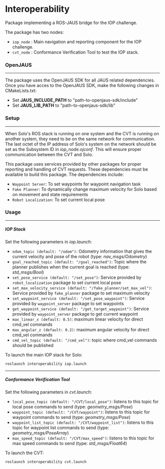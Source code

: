 # Interoperability

Package implementing a ROS-JAUS bridge for the IOP challenge.

The package has two nodes:
* `iop_node` : Main navigation and reporting component for the IOP challenge.
* `cvt_node` : Conformance Verification Tool to test the IOP stack.

### OpenJAUS

---

The package uses the OpenJAUS SDK for all JAUS related dependencies.
Once you have acces to the OpenJAUS SDK, make the following changes in CMakeLists.txt:
* Set **JAUS_INCLUDE_PATH** to "path-to-openjaus-sdk/include"
* Set **JAUS_LIB_PATH** to "path-to-openjaus-sdk/lib"

### Setup

---

When Solo's ROS stack is running on one system and the CVT is running on another system, they need to be on the same network for communication.
The last octet of the IP address of Solo's system on the network should be set as the Subsystem ID in *iop_node.ojconf*.
This will ensure proper communication between the CVT and Solo.

This package uses services provided by other packages for proper reporting and handling of CVT requests. These dependencies must be available to build this package.
The dependencies include:
* `Waypoint Server`: To set waypoints for waypoint navigation task
* `Fake Planner`: To dynamically change maximum velocity for Solo based on movement and state requirements
* `Robot Localization`: To set current local pose

### Usage

---

##### IOP Stack
Set the following parameters in *iop.launch*:  
  - `odom_topic (default: "/odom")`: Odometry information that gives the current velocity and pose of the robot (type: *nav_msgs/Odometry*)
  - `goal_reached_topic (default: "/goal_reached")`: Topic where the planner publishes when the current goal is reached (type: *std_msgs/Bool*) 
  - `set_pose_service (default: "/set_pose")`: Service provided by `robot_localization` package to set current local pose
  - `set_max_velocity_service (default: "/fake_planner/set_max_vel")`: Service provided by `fake_planner` package to set maximum velocity
  - `set_waypoint_service (default: "/set_pose_waypoint")`: Service provided by `waypoint_server` package to set waypoints
  - `get_waypoint_service (default: "/get_target_waypoint")`: Service provided by `waypoint_server` package to get current waypoint
  - `max_linear_x (default: 0.5)`: maximum linear velocity for direct cmd_vel commands
  - `max_angular_z (default: 0.2)`: maximum angular velocity for direct cmd_vel commands
  - `cmd_vel_topic (default: "/cmd_vel")`: topic where cmd_vel commands should be published

To launch the main IOP stack for Solo:
```bash
roslaunch interoperability iop.launch
```
---

##### Conformance Verification Tool
Set the following parameters in *cvt.launch*:
  - `local_pose_topic (default: "/CVT/local_pose")`: listens to this topic for local pose commands to send (type: *geometry_msgs/Pose*)
  - `waypoint_topic (default: "/CVT/waypoint")`: listens to this topic for waypoint commands to send (type: *geometry_msgs/Pose*)
  - `waypoint_list_topic (default: "/CVT/waypoint_list")`: listens to this topic for waypoint list commands to send (type: *geometry_msgs/PoseArray*)
  - `max_speed_topic (default: "/CVT/max_speed")`: listens to this topic for max speed commands to send (type: *std_msgs/Float64*)

To launch the CVT:
```bash
roslaunch interoperability cvt.launch
```
